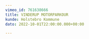 ```yaml
---
vimeo_id: 761638666
title: VINDERUP MOTORPARKOUR
kunde: Holstebro Kommune
dato: 2022-10-01T22:00:00.000+00:00

---
```

